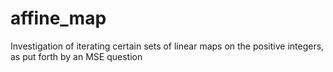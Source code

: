 # affine_map
Investigation of iterating certain sets of linear maps on the positive integers, as put forth by an MSE question
